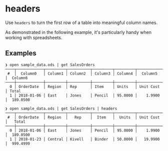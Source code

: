 # headers

Use `headers` to turn the first row of a table into meaningful column names.

As demonstrated in the following example, it's particularly handy when working with spreadsheets.

## Examples

```shell
❯ open sample_data.ods | get SalesOrders
────┬────────────┬─────────┬──────────┬─────────┬─────────┬───────────┬───────────
 #  │  Column0   │ Column1 │ Column2  │ Column3 │ Column4 │  Column5  │  Column6
────┼────────────┼─────────┼──────────┼─────────┼─────────┼───────────┼───────────
  0 │ OrderDate  │ Region  │ Rep      │ Item    │ Units   │ Unit Cost │ Total
  1 │ 2018-01-06 │ East    │ Jones    │ Pencil  │ 95.0000 │    1.9900 │  189.0500

❯ open sample_data.ods | get SalesOrders | headers
────┬────────────┬─────────┬──────────┬─────────┬─────────┬───────────┬───────────
 #  │ OrderDate  │ Region  │   Rep    │  Item   │  Units  │ Unit Cost │   Total
────┼────────────┼─────────┼──────────┼─────────┼─────────┼───────────┼───────────
  0 │ 2018-01-06 │ East    │ Jones    │ Pencil  │ 95.0000 │    1.9900 │  189.0500
  1 │ 2018-01-23 │ Central │ Kivell   │ Binder  │ 50.0000 │   19.9900 │  999.4999
```
